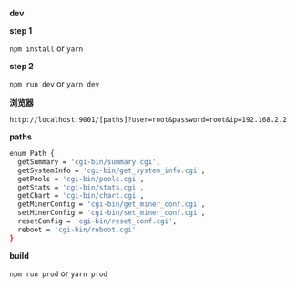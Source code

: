 **dev**

**step 1**

`npm install` or `yarn`

**step 2**

`npm run dev` or `yarn dev`
    
**浏览器**

`http://localhost:9001/[paths]?user=root&password=root&ip=192.168.2.2`

**paths**
```bash
enum Path {
  getSummary = 'cgi-bin/summary.cgi',
  getSystemInfo = 'cgi-bin/get_system_info.cgi',
  getPools = 'cgi-bin/pools.cgi',
  getStats = 'cgi-bin/stats.cgi',
  getChart = 'cgi-bin/chart.cgi',
  getMinerConfig = 'cgi-bin/get_miner_conf.cgi',
  setMinerConfig = 'cgi-bin/set_miner_conf.cgi',
  resetConfig = 'cgi-bin/reset_conf.cgi',
  reboot = 'cgi-bin/reboot.cgi'
}
```

**build**

`npm run prod` or `yarn prod`

